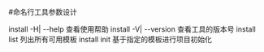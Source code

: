 #命名行工具参数设计

install -H| --help 查看使用帮助
install -V| --version 查看工具的版本号
install list 列出所有可用模板
install init <template-name> <project-name> 基于指定的模板进行项目初始化